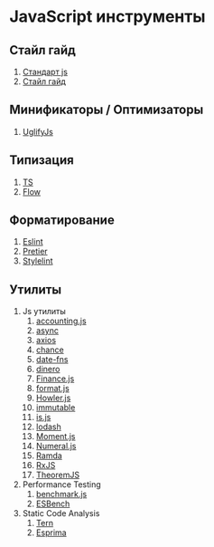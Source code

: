 # JavaScript инструменты

## Стайл гайд

1. [Стандарт js](https://standardjs.com/)
2. [Стайл гайд](https://gitlab.zebrains.team/frontend/javascript-style-guide)

## Минификаторы / Оптимизаторы

1. [UglifyJs](https://cfl.itech-group.ru/lisperator.net/uglifyjs/)

## Типизация

1. [TS](https://www.typescriptlang.org/)
2. [Flow](https://flow.org/)

## Форматирование

1. [Eslint](https://eslint.org/)
2. [Pretier](https://github.com/prettier/prettier)
3. [Stylelint](https://stylelint.io/)

## Утилиты

1. Js утилиты
    1. [accounting.js](http://openexchangerates.github.io/accounting.js/)
    2. [async](http://caolan.github.io/async/)
    3. [axios](https://github.com/mzabriskie/axios)
    4. [chance](http://chancejs.com/)
    5. [date-fns](https://date-fns.org/)
    6. [dinero](https://dinerojs.com/)
    7. [Finance.js](http://financejs.org/)
    8. [format.js](http://formatjs.io/)
    9. [Howler.js](https://howlerjs.com/)
    10. [immutable](https://immutable-js.github.io/immutable-js/)
    11. [is.js](http://arasatasaygin.github.io/is.js/)
    12. [lodash](https://lodash.com/)
    13. [Moment.js](http://momentjs.com/)
    14. [Numeral.js](http://numeraljs.com/)
    15. [Ramda](http://ramdajs.com/)
    16. [RxJS](http://reactivex.io/rxjs/)
    17. [TheoremJS](https://theorem.js.org/)
2. Performance Testing
    1. [benchmark.js](http://benchmarkjs.com/)
    2. [ESBench](https://esbench.com/)
3. Static Code Analysis
    1. [Tern](https://ternjs.net/)
    2. [Esprima](http://esprima.org/)
